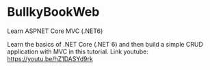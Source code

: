 # BullkyBookWeb
Learn ASPNET Core MVC (.NET6)

Learn the basics of .NET Core (.NET 6) and then build a simple CRUD application with MVC in this tutorial.
Link youtube: https://youtu.be/hZ1DASYd9rk
